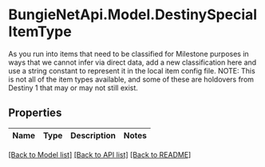 # BungieNetApi.Model.DestinySpecialItemType
As you run into items that need to be classified for Milestone purposes in ways that we cannot infer via direct data, add a new classification here and use a string constant to represent it in the local item config file.  NOTE: This is not all of the item types available, and some of these are holdovers from Destiny 1 that may or may not still exist.
## Properties

Name | Type | Description | Notes
------------ | ------------- | ------------- | -------------

[[Back to Model list]](../README.md#documentation-for-models) [[Back to API list]](../README.md#documentation-for-api-endpoints) [[Back to README]](../README.md)

